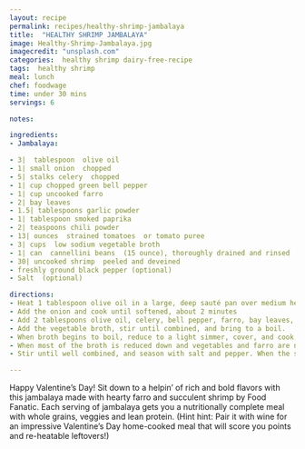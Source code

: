 ```yaml
---
layout: recipe
permalink: recipes/healthy-shrimp-jambalaya
title:  "HEALTHY SHRIMP JAMBALAYA"
image: Healthy-Shrimp-Jambalaya.jpg
imagecredit: "unsplash.com"
categories:  healthy shrimp dairy-free-recipe
tags:  healthy shrimp
meal: lunch
chef: foodwage
time: under 30 mins
servings: 6

notes:

ingredients:
- Jambalaya:

- 3|  tablespoon  olive oil
- 1| small onion  chopped
- 5| stalks celery  chopped
- 1| cup chopped green bell pepper
- 1| cup uncooked farro
- 2| bay leaves
- 1.5| tablespoons garlic powder
- 1| tablespoon smoked paprika
- 2| teaspoons chili powder
- 13| ounces  strained tomatoes  or tomato puree
- 3| cups  low sodium vegetable broth
- 1| can  cannellini beans  (15 ounce), thoroughly drained and rinsed
- 30| uncooked shrimp  peeled and deveined
- freshly ground black pepper (optional)
- Salt  (optional)

directions:
- Heat 1 tablespoon olive oil in a large, deep sauté pan over medium heat.
- Add the onion and cook until softened, about 2 minutes
- Add 2 tablespoons olive oil, celery, bell pepper, farro, bay leaves, garlic powder, paprika, chili powder, and strained tomatoes. Stir until well combined, and season with salt and pepper.
- Add the vegetable broth, stir until combined, and bring to a boil.
- When broth begins to boil, reduce to a light simmer, cover, and cook, stirring frequently.
- When most of the broth is reduced down and vegetables and farro are nearly tender, after about 15-17 minutes, add the white beans and shrimp.
- Stir until well combined, and season with salt and pepper. When the shrimp are cooked through, after about 5 minutes, serve.

---
```


Happy Valentine’s Day! Sit down to a helpin’ of rich and bold flavors with this jambalaya made with hearty farro and succulent shrimp by Food Fanatic. Each serving of jambalaya gets you a nutritionally complete meal with whole grains, veggies and lean protein. (Hint hint: Pair it with wine for an impressive Valentine’s Day home-cooked meal that will score you points and re-heatable leftovers!)